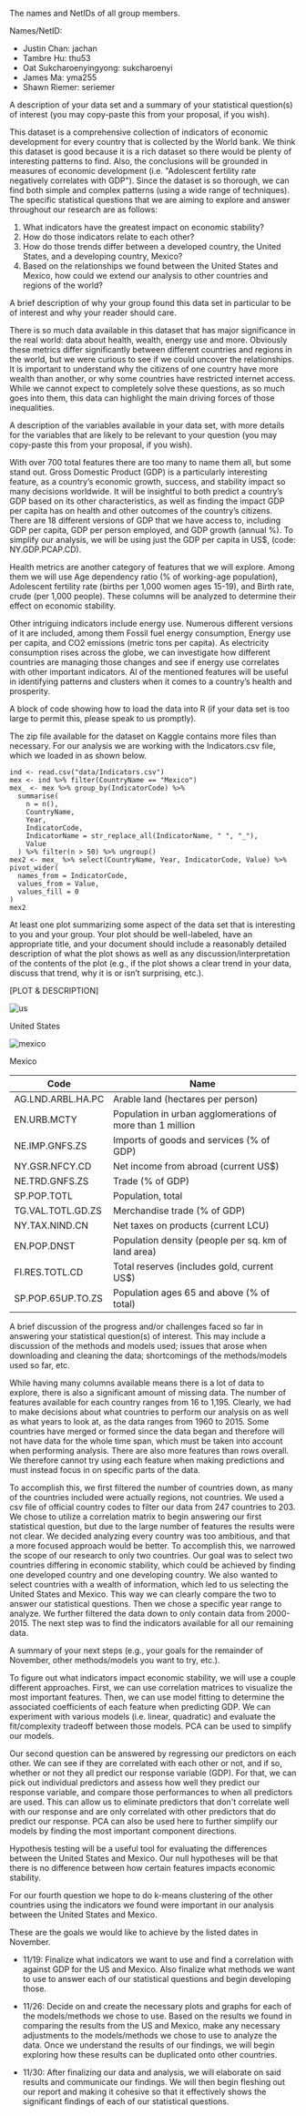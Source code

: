 The names and NetIDs of all group members. 

Names/NetID:

-	Justin Chan: jachan
-	Tambre Hu: thu53
-	Oat Sukcharoenyingyong: sukcharoenyi
-	James Ma: yma255
-	Shawn Riemer: seriemer

A description of your data set and a summary of your statistical question(s) of interest (you may copy-paste this from your proposal, if you wish). 

This dataset is a comprehensive collection of indicators of economic development for every country that is collected by the World bank. We think this dataset is good because it is a rich dataset so there would be plenty of interesting patterns to find. Also, the conclusions will be grounded in measures of economic development (i.e. "Adolescent fertility rate negatively correlates with GDP"). Since the dataset is so thorough, we can find both simple and complex patterns (using a wide range of techniques). The specific statistical questions that we are aiming to explore and answer throughout our research are as follows:

1.	What indicators have the greatest impact on economic stability?
2.	How do those indicators relate to each other?
3.	How do those trends differ between a developed country, the United States, and a developing country, Mexico?
4.	Based on the relationships we found between the United States and Mexico, how could we extend our analysis to other countries and regions of the world?

A brief description of why your group found this data set in particular to be of interest and why your reader should care. 

There is so much data available in this dataset that has major significance in the real world: data about health, wealth, energy use and more. Obviously these metrics differ significantly between different countries and regions in the world, but we were curious to see if we could uncover the relationships. It is important to understand why the citizens of one country have more wealth than another, or why some countries have restricted internet access. While we cannot expect to completely solve these questions, as so much goes into them, this data can highlight the main driving forces of those inequalities. 

A description of the variables available in your data set, with more details for the variables that are likely to be relevant to your question (you may copy-paste this from your proposal, if you wish). 

With over 700 total features there are too many to name them all, but some stand out. Gross Domestic Product (GDP) is a particularly interesting feature, as a country’s economic growth, success, and stability impact so many decisions worldwide. It will be insightful to both predict a country’s GDP based on its other characteristics, as well as finding the impact GDP per capita has on health and other outcomes of the country’s citizens. There are 18 different versions of GDP that we have access to, including GDP per capita, GDP per person employed, and GDP growth (annual %). To simplify our analysis, we will be using just the GDP per capita in US$, (code: NY.GDP.PCAP.CD).

Health metrics are another category of features that we will explore. Among them we will use Age dependency ratio (% of working-age population), Adolescent fertility rate (births per 1,000 women ages 15-19), and Birth rate, crude (per 1,000 people). These columns will be analyzed to determine their effect on economic stability.

Other intriguing indicators include energy use. Numerous different versions of it are included, among them Fossil fuel energy consumption, Energy use per capita, and CO2 emissions (metric tons per capita). As electricity consumption rises across the globe, we can investigate how different countries are managing those changes and see if energy use correlates with other important indicators. Al of the mentioned features will be useful in identifying patterns and clusters when it comes to a country’s health and prosperity.

A block of code showing how to load the data into R (if your data set is too large to permit this, please speak to us promptly). 

The zip file available for the dataset on Kaggle contains more files than necessary. For our analysis we are working with the Indicators.csv file, which we loaded in as shown below. 

```{r}
ind <- read.csv("data/Indicators.csv")
mex <- ind %>% filter(CountryName == "Mexico")
mex_ <- mex %>% group_by(IndicatorCode) %>% 
  summarise(
    n = n(),
    CountryName,
    Year,
    IndicatorCode,
    IndicatorName = str_replace_all(IndicatorName, " ", "_"),
    Value
  ) %>% filter(n > 50) %>% ungroup()
mex2 <- mex_ %>% select(CountryName, Year, IndicatorCode, Value) %>%
pivot_wider(
  names_from = IndicatorCode,
  values_from = Value,
  values_fill = 0
)
mex2
```

At least one plot summarizing some aspect of the data set that is interesting to you and your group. Your plot should be well-labeled, have an appropriate title, and your document should include a reasonably detailed description of what the plot shows as well as any discussion/interpretation of the contents of the plot (e.g., if the plot shows a clear trend in your data, discuss that trend, why it is or isn’t surprising, etc.). 

[PLOT & DESCRIPTION]

![us](https://user-images.githubusercontent.com/53503018/141596183-3dde91c0-2082-4b25-a088-683a8b701a40.png)

United States

![mexico](https://user-images.githubusercontent.com/53503018/141595932-960c7362-6bfa-4265-875f-dc1a844edcbf.png)

Mexico

| Code | Name |
|-|-|
| AG.LND.ARBL.HA.PC  |  Arable land (hectares per person) |
| EN.URB.MCTY  |  Population in urban agglomerations of more than 1 million |
| NE.IMP.GNFS.ZS  |  Imports of goods and services (% of GDP) |
| NY.GSR.NFCY.CD  |  Net income from abroad (current US$) |
| NE.TRD.GNFS.ZS  |  Trade (% of GDP) |
| SP.POP.TOTL  |  Population, total |
| TG.VAL.TOTL.GD.ZS  |  Merchandise trade (% of GDP) |
| NY.TAX.NIND.CN  |  Net taxes on products (current LCU) |
| EN.POP.DNST  |  Population density (people per sq. km of land area) |
| FI.RES.TOTL.CD  |  Total reserves (includes gold, current US$) |
| SP.POP.65UP.TO.ZS  |  Population ages 65 and above (% of total) |

A brief discussion of the progress and/or challenges faced so far in answering your statistical question(s) of interest. This may include a discussion of the methods and models used; issues that arose when downloading and cleaning the data; shortcomings of the methods/models used so far, etc. 

While having many columns available means there is a lot of data to explore, there is also a significant amount of missing data. The number of features available for each country ranges from 16 to 1,195. Clearly, we had to make decisions about what countries to perform our analysis on as well as what years to look at, as the data ranges from 1960 to 2015. Some countries have merged or formed since the data began and therefore will not have data for the whole time span, which must be taken into account when performing analysis. There are also more features than rows overall. We therefore cannot try using each feature when making predictions and must instead focus in on specific parts of the data.

To accomplish this, we first filtered the number of countries down, as many of the countries included were actually regions, not countries. We used a csv file of official country codes to filter our data from 247 countries to 203. We chose to utilize a correlation matrix to begin answering our first statistical question, but due to the large number of features the results were not clear. We decided analyzing every country was too ambitious, and that a more focused approach would be better. 
To accomplish this, we narrowed the scope of our research to only two countries. Our goal was to select two countries differing in economic stability, which could be achieved by finding one developed country and one developing country. We also wanted to select countries with a wealth of information, which led to us selecting the United States and Mexico. This way we can clearly compare the two to answer our statistical questions. Then we chose a specific year range to analyze. We further filtered the data down to only contain data from 2000-2015. The next step was to find the indicators available for all our remaining data. 

A summary of your next steps (e.g., your goals for the remainder of November, other methods/models you want to try, etc.).

To figure out what indicators impact economic stability, we will use a couple different approaches. First, we can use correlation matrices to visualize the most important features. Then, we can use model fitting to determine the associated coefficients of each feature when predicting GDP. We can experiment with various models (i.e. linear, quadratic) and evaluate the fit/complexity tradeoff between those models. PCA can be used to simplify our models.

Our second question can be answered by regressing our predictors on each other. We can see if they are correlated with each other or not, and if so, whether or not they all predict our response variable (GDP). For that, we can pick out individual predictors and assess how well they predict our response variable, and compare those performances to when all predictors are used. This can allow us to eliminate predictors that don't correlate well with our response and are only correlated with other predictors that do predict our response. PCA can also be used here to further simplify our models by finding the most important component directions.

Hypothesis testing will be a useful tool for evaluating the differences between the United States and Mexico. Our null hypotheses will be that there is no difference between how certain features impacts economic stability. 

For our fourth question we hope to do k-means clustering of the other countries using the indicators we found were important in our analysis between the United States and Mexico.

These are the goals we would like to achieve by the listed dates in November.

- 11/19: Finalize what indicators we want to use and find a correlation with against GDP for the US and Mexico. Also finalize what methods we want to use to answer each of our statistical questions and begin developing those.


- 11/26: Decide on and create the necessary plots and graphs for each of the models/methods we chose to use. Based on the results we found in comparing the results from the US and Mexico, make any necessary adjustments to the models/methods we chose to use to analyze the data. Once we understand the results of our findings, we will begin exploring how these results can be duplicated onto other countries.


- 11/30: After finalizing our data and analysis, we will elaborate on said results and communicate our findings. We will then begin fleshing out our report and making it cohesive so that it effectively shows the significant findings of each of our statistical questions. 
	 
